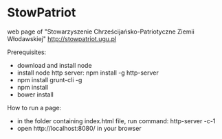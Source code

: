 # StowPatriot
web page of "Stowarzyszenie Chrześcijańsko-Patriotyczne Ziemii Włodawskiej"
http://stowpatriot.ugu.pl

Prerequisites:
* download and install node
* install node http server: npm install -g http-server
* npm install grunt-cli -g
* npm install
* bower install

How to run a page:
* in the folder containing index.html file, run command: http-server -c-1
* open http://localhost:8080/ in your browser